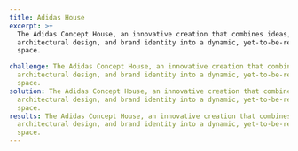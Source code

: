 ```yaml
---
title: Adidas House
excerpt: >+
  The Adidas Concept House, an innovative creation that combines ideas,
  architectural design, and brand identity into a dynamic, yet-to-be-realized
  space.

challenge: The Adidas Concept House, an innovative creation that combines ideas,
  architectural design, and brand identity into a dynamic, yet-to-be-realized
  space.
solution: The Adidas Concept House, an innovative creation that combines ideas,
  architectural design, and brand identity into a dynamic, yet-to-be-realized
  space.
results: The Adidas Concept House, an innovative creation that combines ideas,
  architectural design, and brand identity into a dynamic, yet-to-be-realized
  space.
---
```

